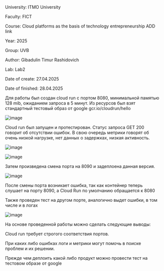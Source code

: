 University: ITMO University

Faculty: FICT

Course: Cloud platforms as the basis of technology entrepreneurship ADD link

Year: 2025

Group: UVB

Author: Gibadulin Timur Rashidovich

Lab: Lab2

Date of create: 27.04.2025

Date of finished: 28.04.2025

Для работы был создан cloud run с портом 8080, минимальной памятью 128 mib, ожиданием запроса в 5 минут. Из ресурсов был взят стандартный тестовый образ от google gcr.io/cloudrun/hello

![image](https://github.com/user-attachments/assets/8761e575-bded-470d-a156-69a019aee5ab)

Cloud run был запущен и протестирован. Статус запроса GET 200 говорит об отсутствии ошибок. В свою очередь метрики говорят об очень низкой нагрузке, нет данных о задержках, низкая активность.

![image](https://github.com/user-attachments/assets/79203b62-6931-472c-81d1-9cdc18f993ba)

![image](https://github.com/user-attachments/assets/3e2a73e9-e6c7-4540-869d-7a28d057c556)

Затем произведена смена порта на 8090 и задеплоена данная версия.

![image](https://github.com/user-attachments/assets/3e2c80bb-88fa-4d12-85d3-7f0df7a791c9)

После смены порта возникает ошибка, так как контейнер теперь слушает на порту 8090, а Cloud Run по умолчанию обращается к 8080

Также проведен тест на другом порте, аналогично выдет ошибки, в том числе и в логах

![image](https://github.com/user-attachments/assets/6aa4632d-9c1d-45c4-ac6b-836a3aaef042)

На основе проведенной работы можно сделать следующие выводы:

Cloud run требует строгого соответствия портов.

При каких либо ошибках логи и метрики могут помочь в поиске проблем и их решении.

Прежде чем деплоить какой либо продукт можно провести тест на тестовом образе от google

